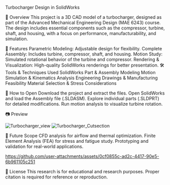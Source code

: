 Turbocharger Design in SolidWorks

📌 Overview
This project is a 3D CAD model of a turbocharger, designed as part of the Advanced Mechanical Engineering Design (MAE 6243) course. The design includes essential components such as the compressor, turbine, shaft, and housing, with a focus on performance, manufacturability, and simulation.

🎯 Features
Parametric Modeling: Adjustable design for flexibility.
Complete Assembly: Includes turbine, compressor, shaft, and housing.
Motion Study: Simulated rotational behavior of the turbine and compressor.
Rendering & Visualization: High-quality SolidWorks renderings for better presentation.
🛠️ Tools & Techniques Used
SolidWorks Part & Assembly Modeling
Motion Simulation & Kinematics Analysis
Engineering Drawings & Manufacturing Feasibility
Material Selection & Stress Considerations
 
🚀 How to Open
Download the project and extract the files.
Open SolidWorks and load the Assembly file (.SLDASM).
Explore individual parts (.SLDPRT) for detailed modifications.
Run motion analysis to visualize turbine rotation.

📷 Preview

![Turbocharger_view](https://github.com/user-attachments/assets/e6a1085d-45cb-46e6-9b78-abd0aac41726)
![Turbocharger_Cutsection](https://github.com/user-attachments/assets/1d3e328e-81cb-4996-94c0-8ff5d960957a)




📜 Future Scope
CFD analysis for airflow and thermal optimization.
Finite Element Analysis (FEA) for stress and fatigue study.
Prototyping and validation for real-world applications.



https://github.com/user-attachments/assets/0cf0855c-ad2c-4417-90e5-6b961105c251


📜 License
This research is for educational and research purposes. Proper citation is required for reference or reproduction.
